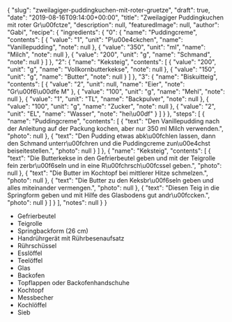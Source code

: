 {
    "slug": "zweilagiger-puddingkuchen-mit-roter-gruetze",
    "draft": true,
    "date": "2019-08-16T09:14:00+00:00",
    "title": "Zweilagiger Puddingkuchen mit roter Gr\u00fctze",
    "description": null,
    "featuredImage": null,
    "author": "Gabi",
    "recipe": {
        "ingredients": {
            "0": {
                "name": "Puddingcreme",
                "contents": [
                    {
                        "value": "1",
                        "unit": "P\u00e4ckchen",
                        "name": "Vanillepudding",
                        "note": null
                    },
                    {
                        "value": "350",
                        "unit": "ml",
                        "name": "Milch",
                        "note": null
                    },
                    {
                        "value": "200",
                        "unit": "g",
                        "name": "Schmand",
                        "note": null
                    }
                ]
            },
            "2": {
                "name": "Keksteig",
                "contents": [
                    {
                        "value": "200",
                        "unit": "g",
                        "name": "Vollkornbutterkekse",
                        "note": null
                    },
                    {
                        "value": "150",
                        "unit": "g",
                        "name": "Butter",
                        "note": null
                    }
                ]
            },
            "3": {
                "name": "Biskuitteig",
                "contents": [
                    {
                        "value": "2",
                        "unit": null,
                        "name": "Eier",
                        "note": "Gr\u00f6\u00dfe M"
                    },
                    {
                        "value": "100",
                        "unit": "g",
                        "name": "Mehl",
                        "note": null
                    },
                    {
                        "value": "1",
                        "unit": "TL",
                        "name": "Backpulver",
                        "note": null
                    },
                    {
                        "value": "100",
                        "unit": "g",
                        "name": "Zucker",
                        "note": null
                    },
                    {
                        "value": "2",
                        "unit": "EL",
                        "name": "Wasser",
                        "note": "hei\u00df"
                    }
                ]
            }
        },
        "steps": [
            {
                "name": "Puddingcreme",
                "contents": [
                    {
                        "text": "Den Vanillepudding nach der Anleitung auf der Packung kochen, aber nur 350 ml Milch verwenden.",
                        "photo": null
                    },
                    {
                        "text": "Den Pudding etwas abk\u00fchlen lassen, dann den Schmand unterr\u00fchren und die Puddingcreme zun\u00e4chst beiseitestellen.",
                        "photo": null
                    }
                ]
            },
            {
                "name": "Keksteig",
                "contents": [
                    {
                        "text": "Die Butterkekse in den Gefrierbeutel geben und mit der Teigrolle fein zerbr\u00f6seln und in eine R\u00fchrsch\u00fcssel geben.",
                        "photo": null
                    },
                    {
                        "text": "Die Butter im Kochtopf bei mittlerer Hitze schmelzen.",
                        "photo": null
                    },
                    {
                        "text": "Die Butter zu den Keksbr\u00f6seln geben und alles miteinander vermengen.",
                        "photo": null
                    },
                    {
                        "text": "Diesen Teig in die Springform geben und mit Hilfe des Glasbodens gut andr\u00fccken.",
                        "photo": null
                    }
                ]
            }
        ],
        "notes": null
    }
}

- Gefrierbeutel
- Teigrolle
- Springbackform (26 cm)
- Handrührgerät mit Rührbesenaufsatz
- Rührschüssel
- Esslöffel
- Teelöffel
- Glas
- Backofen
- Topflappen oder Backofenhandschuhe
- Kochtopf
- Messbecher
- Kochlöffel
- Sieb